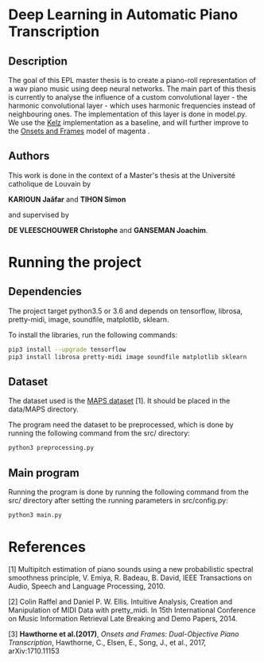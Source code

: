 # Deep Learning in Automatic Piano Transcription

## Description

The goal of this EPL master thesis is to create a piano-roll
representation of a wav piano music using deep neural networks.
The main part of this thesis is currently to analyse the influence of a
custom convolutional layer - the harmonic convolutional layer - which
uses harmonic frequencies instead of neighbouring ones.
The implementation of this layer is done in model.py.
We use the [Kelz](https://arxiv.org/abs/1612.05153) implementation as a
baseline, and will further improve to the [Onsets and Frames](https://arxiv.org/abs/1710.11153) model of magenta .

## Authors

This work is done in the context of a Master's thesis at the
Université catholique de Louvain by

**KARIOUN Jaâfar** and **TIHON Simon**

and supervised by

**DE VLEESCHOUWER Christophe** and **GANSEMAN Joachim**.

# Running the project

## Dependencies
The project target python3.5 or 3.6 and depends on tensorflow, librosa,
pretty-midi, image, soundfile, matplotlib, sklearn.

To install the libraries, run the following commands:

```bash
pip3 install --upgrade tensorflow
pip3 install librosa pretty-midi image soundfile matplotlib sklearn
```


## Dataset

The dataset used is the [MAPS dataset](www.tsi.telecom-paristech.fr/aao/en/2010/07/08/maps-database-a-piano-database-for-multipitch-estimation-and-automatic-transcription-of-music/)
[1]. It should be placed in the data/MAPS directory.

The program need the dataset to be preprocessed, which is done by running
the following command from the src/ directory:

```bash
python3 preprocessing.py
```

## Main program

Running the program is done by running the following command from the
src/ directory after setting the running parameters in src/config.py:

```bash
python3 main.py
```

# References

[1] Multipitch estimation of piano sounds using a new probabilistic
spectral smoothness principle, V. Emiya, R. Badeau, B. David, IEEE
Transactions on Audio, Speech and Language Processing, 2010.

[2] Colin Raffel and Daniel P. W. Ellis. Intuitive Analysis, Creation and
Manipulation of MIDI Data with pretty_midi. In 15th International
Conference on Music Information Retrieval Late Breaking and Demo Papers, 2014.

[3] **Hawthorne et al.(2017)**, *Onsets and Frames: Dual-Objective Piano Transcription*,
Hawthorne, C., Elsen, E., Song, J., et al., 2017, arXiv:1710.11153

